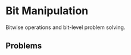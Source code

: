 # Bit Manipulation

Bitwise operations and bit-level problem solving.

## Problems

<!-- Add your solved problems here -->
